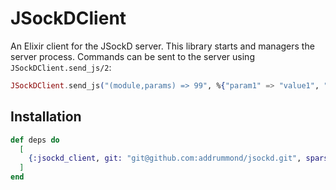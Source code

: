 # JSockDClient

An Elixir client for the JSockD server. This library starts and managers the
server process. Commands can be sent to the server using `JSockDClient.send_js/2`:

```elixir
JSockDClient.send_js("(module,params) => 99", %{"param1" => "value1", "param2" => "value2"})
```

## Installation

```elixir
def deps do
  [
    {:jsockd_client, git: "git@github.com:addrummond/jsockd.git", sparse: "/clients/elixir/jsockd_client", tag: "v0.0.41"}
  ]
end
```
